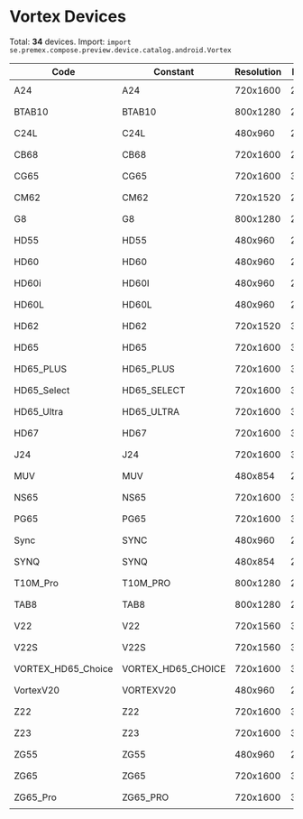 # Vortex Devices

Total: **34** devices. Import: `import se.premex.compose.preview.device.catalog.android.Vortex`

| Code | Constant | Resolution | DPI | Compose Spec | Preview Usage |
|------|----------|------------|-----|-------------|---------------|
| A24 | A24 | 720x1600 | 280 | `spec:width=720px,height=1600px,dpi=280` | `@Preview(device = Vortex.A24)` |
| BTAB10 | BTAB10 | 800x1280 | 200 | `spec:width=800px,height=1280px,dpi=200` | `@Preview(device = Vortex.BTAB10)` |
| C24L | C24L | 480x960 | 200 | `spec:width=480px,height=960px,dpi=200` | `@Preview(device = Vortex.C24L)` |
| CB68 | CB68 | 720x1600 | 280 | `spec:width=720px,height=1600px,dpi=280` | `@Preview(device = Vortex.CB68)` |
| CG65 | CG65 | 720x1600 | 320 | `spec:width=720px,height=1600px,dpi=320` | `@Preview(device = Vortex.CG65)` |
| CM62 | CM62 | 720x1520 | 280 | `spec:width=720px,height=1520px,dpi=280` | `@Preview(device = Vortex.CM62)` |
| G8 | G8 | 800x1280 | 213 | `spec:width=800px,height=1280px,dpi=213` | `@Preview(device = Vortex.G8)` |
| HD55 | HD55 | 480x960 | 200 | `spec:width=480px,height=960px,dpi=200` | `@Preview(device = Vortex.HD55)` |
| HD60 | HD60 | 480x960 | 213 | `spec:width=480px,height=960px,dpi=213` | `@Preview(device = Vortex.HD60)` |
| HD60i | HD60I | 480x960 | 200 | `spec:width=480px,height=960px,dpi=200` | `@Preview(device = Vortex.HD60I)` |
| HD60L | HD60L | 480x960 | 200 | `spec:width=480px,height=960px,dpi=200` | `@Preview(device = Vortex.HD60L)` |
| HD62 | HD62 | 720x1520 | 320 | `spec:width=720px,height=1520px,dpi=320` | `@Preview(device = Vortex.HD62)` |
| HD65 | HD65 | 720x1600 | 320 | `spec:width=720px,height=1600px,dpi=320` | `@Preview(device = Vortex.HD65)` |
| HD65_PLUS | HD65_PLUS | 720x1600 | 320 | `spec:width=720px,height=1600px,dpi=320` | `@Preview(device = Vortex.HD65_PLUS)` |
| HD65_Select | HD65_SELECT | 720x1600 | 320 | `spec:width=720px,height=1600px,dpi=320` | `@Preview(device = Vortex.HD65_SELECT)` |
| HD65_Ultra | HD65_ULTRA | 720x1600 | 320 | `spec:width=720px,height=1600px,dpi=320` | `@Preview(device = Vortex.HD65_ULTRA)` |
| HD67 | HD67 | 720x1600 | 320 | `spec:width=720px,height=1600px,dpi=320` | `@Preview(device = Vortex.HD67)` |
| J24 | J24 | 720x1600 | 320 | `spec:width=720px,height=1600px,dpi=320` | `@Preview(device = Vortex.J24)` |
| MUV | MUV | 480x854 | 240 | `spec:width=480px,height=854px,dpi=240` | `@Preview(device = Vortex.MUV)` |
| NS65 | NS65 | 720x1600 | 320 | `spec:width=720px,height=1600px,dpi=320` | `@Preview(device = Vortex.NS65)` |
| PG65 | PG65 | 720x1600 | 320 | `spec:width=720px,height=1600px,dpi=320` | `@Preview(device = Vortex.PG65)` |
| Sync | SYNC | 480x960 | 240 | `spec:width=480px,height=960px,dpi=240` | `@Preview(device = Vortex.SYNC)` |
| SYNQ | SYNQ | 480x854 | 240 | `spec:width=480px,height=854px,dpi=240` | `@Preview(device = Vortex.SYNQ)` |
| T10M_Pro | T10M_PRO | 800x1280 | 200 | `spec:width=800px,height=1280px,dpi=200` | `@Preview(device = Vortex.T10M_PRO)` |
| TAB8 | TAB8 | 800x1280 | 213 | `spec:width=800px,height=1280px,dpi=213` | `@Preview(device = Vortex.TAB8)` |
| V22 | V22 | 720x1560 | 320 | `spec:width=720px,height=1560px,dpi=320` | `@Preview(device = Vortex.V22)` |
| V22S | V22S | 720x1560 | 320 | `spec:width=720px,height=1560px,dpi=320` | `@Preview(device = Vortex.V22S)` |
| VORTEX_HD65_Choice | VORTEX_HD65_CHOICE | 720x1600 | 320 | `spec:width=720px,height=1600px,dpi=320` | `@Preview(device = Vortex.VORTEX_HD65_CHOICE)` |
| VortexV20 | VORTEXV20 | 480x960 | 240 | `spec:width=480px,height=960px,dpi=240` | `@Preview(device = Vortex.VORTEXV20)` |
| Z22 | Z22 | 720x1600 | 320 | `spec:width=720px,height=1600px,dpi=320` | `@Preview(device = Vortex.Z22)` |
| Z23 | Z23 | 720x1600 | 320 | `spec:width=720px,height=1600px,dpi=320` | `@Preview(device = Vortex.Z23)` |
| ZG55 | ZG55 | 480x960 | 200 | `spec:width=480px,height=960px,dpi=200` | `@Preview(device = Vortex.ZG55)` |
| ZG65 | ZG65 | 720x1600 | 320 | `spec:width=720px,height=1600px,dpi=320` | `@Preview(device = Vortex.ZG65)` |
| ZG65_Pro | ZG65_PRO | 720x1600 | 320 | `spec:width=720px,height=1600px,dpi=320` | `@Preview(device = Vortex.ZG65_PRO)` |

<!-- Generated automatically. Do not edit manually. -->
